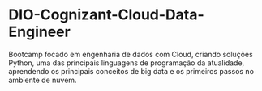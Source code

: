 # DIO-Cognizant-Cloud-Data-Engineer
Bootcamp focado em engenharia de dados com Cloud, criando soluções Python, uma das principais linguagens de programação da atualidade, aprendendo os principais conceitos de big data e os primeiros passos no ambiente de nuvem.
